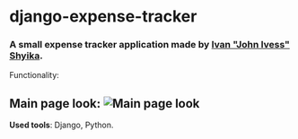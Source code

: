 # django-expense-tracker
### A small expense tracker application made by [Ivan "John Ivess" Shyika](https://www.youtube.com/c/JohnIvess).

Functionality:

Main page look:
![Main page look]()
---
**Used tools**: Django, Python.
